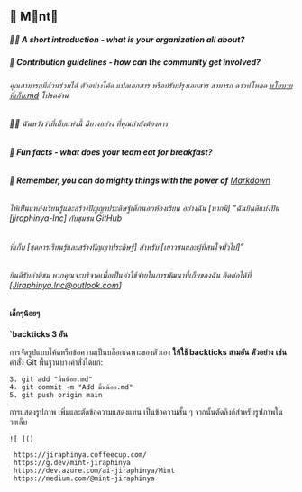 ## 🐾 M📌nt🌙





##### **🙋‍♀️ A short introduction - what is your organization all about?**
##### **🌈 Contribution guidelines - how can the community get involved?**
###### คุณสามารถมีส่วนร่วมได้ ตัวอย่างโค้ด แปลเอกสาร หรือปรับปรุงเอกสาร สามารถ ดาวน์โหลด  [นโยบายที่เก็บ.md](https://github.com/jiraphinya-lnc/.github/blob/main/profile/%E0%B8%99%E0%B9%82%E0%B8%A2%E0%B8%9A%E0%B8%B2%E0%B8%A2%E0%B8%97%E0%B8%B5%E0%B9%88%E0%B9%80%E0%B8%81%E0%B9%87%E0%B8%9A.md) โปรดอ่าน
######  👩‍💻 ฉันหวังว่าที่เก็บเเห่งนี้ มีบางอย่าง ที่คุณกำลังต้องการ
###### **🍿 Fun facts - what does your team eat for breakfast?**

###### **🧙 Remember, you can do mighty things with the power of** [Markdown](https://docs.github.com/github/writing-on-github/getting-started-with-writing-and-formatting-on-github/basic-writing-and-formatting-syntax)
###### ให้เป็นแหล่งเรียนรู้และสร้างปัญญาประดิษฐ์เด็กนอกห้องเรียน อย่างฉัน [หากมี] “ฉันยินดีแบ่งปัน [jiraphinya-lnc] กับชุมชน GitHub  
###### ที่เก็บ [ชุดการเรียนรู้และสร้างปัญญาประดิษฐ์] สำหรับ [เยาวชนและผู้ที่สนใจทั่วไป]”
###### ยินดีรับคำติชม หากคุณจะบริจาคเพื่อเป็นค่าใช้จ่ายในการพัฒนาที่เก็บของฉัน ติดต่อได้ที่ [Jiraphinya.lnc@outlook.com]

#### เล็กๆน้อยๆ
**`backticks 3 อัน**

การจัดรูปแบบโค้ดหรือข้อความเป็นบล็อกเฉพาะของตัวเอง **ให้ใช้ backticks สามอัน**
**ตัวอย่าง** **เช่น**  คำสั่ง Git พื้นฐานบางคำสั่งได้แก่:
```
3. git add "มิ้นน้อย.md"
4. git commit -m "Add มิ้นน้อย.md"
5. git push origin main
```
การแสดงรูปภาพ เพิ่มและตัดข้อความแสดงแทน เป็นข้อความสั้น ๆ  จากนั้นตัดลิงก์สําหรับรูปภาพในวงเล็บ
```
![ ]()
```

```
 https://jiraphinya.coffeecup.com/
 https://g.dev/mint-jiraphinya
 https://dev.azure.com/ai-jiraphinya/Mint
 https://medium.com/@mint-jiraphinya

```
